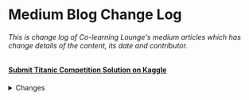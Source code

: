 # Medium Blog Change Log
###### This is change log of Co-learning Lounge's medium articles which has change details of the content, its date and contributor.

#### [Submit Titanic Competition Solution on Kaggle](https://medium.com/co-learning-lounge/submit-titanic-competition-solution-on-kaggle-92fbc5301668)
<details>
  <summary>Changes <br></summary>
  - 30th Aug 2020: Added introduction, updated Kaggle Kernel notebook submission procedure ..... by [Ashu Prasad](https://linktr.ee/ashuprasad)
</details>

